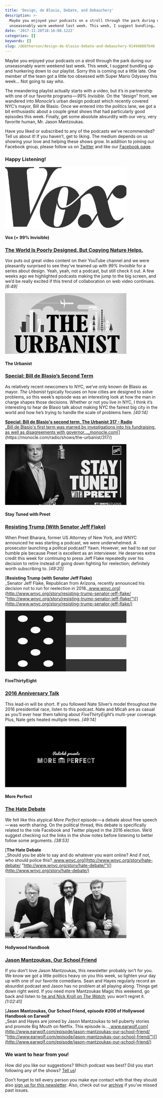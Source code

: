 ```yaml
---
title: 'Design, de Blasio, Debate, and Debauchery'
description: >-
  Maybe you enjoyed your podcasts on a stroll through the park during our
  unseasonably warm weekend last week. This week, I suggest bundling…
date: '2017-11-28T18:16:08.122Z'
categories: []
keywords: []
slug: /@bbthorson/design-de-blasio-debate-and-debauchery-914948087b46
---
```


Maybe you enjoyed your podcasts on a stroll through the park during our unseasonably warm weekend last week. This week, I suggest bundling up and hunkering down to our playlist. Sorry this is coming out a little late. One member of the team got a little too obsessed with Super Mario Odyssey this week… Not going to say who.

The meandering playlist actually starts with a video, but it’s in partnership with one of our favorite programs — _99% Invisible_. On the “design” front, we wandered into _Monocle_’s urban design podcast which recently covered NYC’s mayor, Bill de Blasio. Once we entered into the politics lane, we got a bit enthusiastic about a couple great shows that had particularly good episodes this week. Finally, get some absolute absurdity with our very, very favorite human, Mr. Jason Mantzoukas.

Have you liked or subscribed to any of the podcasts we’ve recommended? Tell us about it! If you haven’t, get to liking. The medium depends on us showing your love and helping these shows grow. In addition to joining our Facebook group, please follow us on [Twitter](https://twitter.com/inqueuepodcasts) and like our [Facebook page](https://www.facebook.com/inqueuepodcasts/).

### Happy Listening!

![](img/0__VpaurECI17bwDTbv.png)

#### Vox (+ 99% Invisible)

### [The World Is Poorly Designed. But Copying Nature Helps.](https://www.youtube.com/watch?v=iMtXqTmfta0)

_Vox_ puts out great video content on their YouTube channel and we were pleasantly surprised to see they’ve teamed up with _99% Invisible_ for a series about design. Yeah, yeah, not a podcast, but still check it out. A few weeks ago we highlighted podcasts making the jump to the big screen, and we’d be really excited if this trend of collaboration on web video continues. _\[6:49\]_

![](img/0__2lb5zYt51Ek19bzu.jpg)

#### The Urbanist

### [Special: Bill de Blasio’s Second Term](https://monocle.com/radio/shows/the-urbanist/317/)

As relatively recent newcomers to NYC, we’ve only known de Blasio as mayor. _The Urbanist_ typically focuses on how cities are designed to solve problems, so this week’s episode was an interesting look at how the man in charge shapes those decisions. Whether or not you live in NYC, I think it’s interesting to hear de Blasio talk about making NYC the fairest big city in the world and how he’s trying to handle the scale of problems here. _\[40:14\]_

[**Special: Bill de Blasio's second term, The Urbanist 317 - Radio**  
_Bill de Blasio's first term was marred by investigations into his fundraising, as well as disagreements with governor…_monocle.com](https://monocle.com/radio/shows/the-urbanist/317/ "https://monocle.com/radio/shows/the-urbanist/317/")[](https://monocle.com/radio/shows/the-urbanist/317/)

![](img/0__6KA8MxeAG__DLk1R5.jpg)

#### Stay Tuned with Preet

### [Resisting Trump (With Senator Jeff Flake)](http://www.wnyc.org/story/resisting-trump-senator-jeff-flake)

When Preet Bharara, former US Attorney of New York, and WNYC announced he was starting a podcast, we were underwhelmed. A prosecutor launching a politcal podcast? Yawn. However, we had to eat our humble pie because Preet is excellent as an interviewer. He deserves extra credit this week for continuing to press Jeff Flake repeatedly over his decision to retire instead of going down fighting for reelection; definitely worth subscribing to. _\[49:20\]_

[**Resisting Trump (with Senator Jeff Flake)**  
_Senator Jeff Flake, Republican from Arizona, recently announced his decision not to run for reelection in 2018._www.wnyc.org](http://www.wnyc.org/story/resisting-trump-senator-jeff-flake/ "http://www.wnyc.org/story/resisting-trump-senator-jeff-flake/")[](http://www.wnyc.org/story/resisting-trump-senator-jeff-flake/)

![](img/0__5cMvqfBtoOatfyyZ.png)

#### FiveThirtyEight

### [2016 Anniversary Talk](https://fivethirtyeight.com/features/politics-podcast-2016-anniversary-edition/)

This lead-in will be short. If you followed Nate Silver’s model throughout the 2016 presidential race, listen to this podcast. Nate and Micah are as casual as you’ll ever hear them talking about _FiveThirtyEight_’s multi-year coverage. Plus, Nate gets heated multiple times. _\[49:14\]_

![](img/0__0kmPtsw4N2OJEhM1.png)

#### More Perfect

### [The Hate Debate](http://www.wnyc.org/story/hate-debate/)

We felt like this atypical _More Perfect_ episode — a debate about free speech — was worth sharing. On the political thread, this debate is specifically related to the role Facebook and Twitter played in the 2016 election. We’d suggest checking out the links in the show notes before listening to better follow some arguments. _\[38:53\]_

[**The Hate Debate**  
_Should you be able to say and do whatever you want online? And if not, who should police this?_www.wnyc.org](http://www.wnyc.org/story/hate-debate/ "http://www.wnyc.org/story/hate-debate/")[](http://www.wnyc.org/story/hate-debate/)

![](img/0__EXHfl__onHQfWHLtJ.jpg)

#### Hollywood Handbook

### [Jason Mantzoukas, Our School Friend](http://www.earwolf.com/episode/jason-mantzoukas-our-school-friend/)

If you don’t love Jason Mantzoukas, this newsletter probably isn’t for you. We know we got a little politics heavy on you this week, so lighten your day up with one of our favorite comedians. Sean and Hayes regularly record an absurdist podcast and Jason has no problem at all playing along. Things get down right weird. If you need more Mantzoukas Magic this weekend, go back and listen to [he and Nick Kroll on _The Watch_](https://www.theringer.com/2017/9/28/16379004/jason-mantzoukas-nick-kroll); you won’t regret it. _\[1:02:41\]_

[**Jason Mantzoukas, Our School Friend, episode #206 of Hollywood Handbook on Earwolf**  
_Sean and Hayes are joined by Jason Mantzoukas to tell puberty stories and promote Big Mouth on Netflix. This episode is…_www.earwolf.com](http://www.earwolf.com/episode/jason-mantzoukas-our-school-friend/ "http://www.earwolf.com/episode/jason-mantzoukas-our-school-friend/")[](http://www.earwolf.com/episode/jason-mantzoukas-our-school-friend/)

### We want to hear from you!

How did you like our suggestions? Which podcast was best? Did you start following any of the shows? [Tell us](mailto:birdandcandy@gmail.com?subject=Newsletter%20Suggestion)!

Don’t forget to tell every person you make eye contact with that they should also [sign up for this newsletter](http://eepurl.com/c4m7yT). Also, check out our [archive](http://us15.campaign-archive2.com/home/?u=539f7a4474212160f81ea7b19&id=9eb1e1ec64) if you’ve missed past issues.
